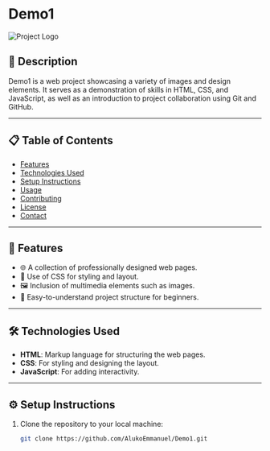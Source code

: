 # Demo1

![Project Logo](https://via.placeholder.com/100 "Demo1 Logo") <!-- Replace with your actual logo URL -->

## 🌟 Description

Demo1 is a web project showcasing a variety of images and design elements. It serves as a demonstration of skills in HTML, CSS, and JavaScript, as well as an introduction to project collaboration using Git and GitHub.

---

## 📋 Table of Contents

- [Features](#features)
- [Technologies Used](#technologies-used)
- [Setup Instructions](#setup-instructions)
- [Usage](#usage)
- [Contributing](#contributing)
- [License](#license)
- [Contact](#contact)

---

## 🚀 Features

- 🌐 A collection of professionally designed web pages.
- 🎨 Use of CSS for styling and layout.
- 🖼️ Inclusion of multimedia elements such as images.
- 🔰 Easy-to-understand project structure for beginners.

---

## 🛠️ Technologies Used

- **HTML**: Markup language for structuring the web pages.
- **CSS**: For styling and designing the layout.
- **JavaScript**: For adding interactivity.

---

## ⚙️ Setup Instructions

1. Clone the repository to your local machine:
   ```bash
   git clone https://github.com/AlukoEmmanuel/Demo1.git
